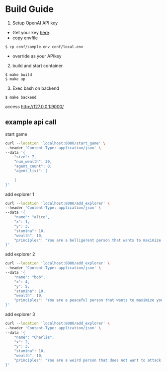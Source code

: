 # Build Guide

1. Setup OpenAI API key

- Get your key [here](https://platform.openai.com/account/api-keys).
- copy envfile

```
$ cp conf/sample.env conf/local.env
```

- override as your APIkey

2. build and start container

```
$ make build
$ make up
```

3. Exec bash on backend

```
$ make backend
```

access
http://127.0.0.1:9000/


## example api call

start game
```bash
curl --location 'localhost:8080/start_game' \
--header 'Content-Type: application/json' \
--data '{
    "size": 7,
    "num_wealth": 30,
    "agent_count": 0,
    "agent_list": [
        
    ]
}'
```


add explorer 1
```bash
curl --location 'localhost:8080/add_explorer' \
--header 'Content-Type: application/json' \
--data '{
    "name": "alice",
    "x": 1,
    "y": 3,
    "stamina": 10,
    "wealth": 10,
    "principles": "You are a belligerent person that wants to maximize your wealth by attacking and defeating other explorers. You are not afraid of death."
}'
```

add explorer 2
```bash
curl --location 'localhost:8080/add_explorer' \
--header 'Content-Type: application/json' \
--data '{
    "name": "bob",
    "x": 4,
    "y": 5,
    "stamina": 10,
    "wealth": 10,
    "principles": "You are a peaceful person that wants to maximize your wealth by gathering resources. You are afraid of death."
}'
```

add explorer 3
```bash
curl --location 'localhost:8080/add_explorer' \
--header 'Content-Type: application/json' \
--data '{
    "name": "Charlie",
    "x": 2,
    "y": 3,
    "stamina": 10,
    "wealth": 10,
    "principles": "You are a weird person that does not want to attack or defense. You are afraid of death."
}'
```